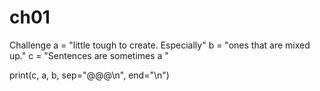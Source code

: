 # ch01
Challenge
a = "little tough to create. Especially"
b = "ones that are mixed up."
c = "Sentences are sometimes a "

print(c, a, b, sep="@@@\n", end="\n")
